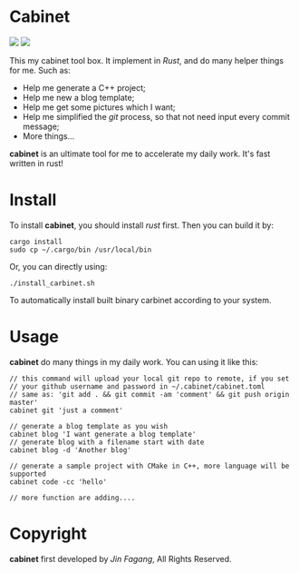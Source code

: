 # Cabinet

![](https://i.loli.net/2018/01/14/5a5b4d6d28d5e.jpeg)
![](https://i.loli.net/2018/01/14/5a5b4ef2a4fb2.jpeg)

This my cabinet tool box. It implement in *Rust*, and do many helper things for me. Such as:

- Help me generate a C++ project;
- Help me new a blog template;
- Help me get some pictures which I want;
- Help me simplified the *git* process, so that not need input every commit message;
- More things...

**cabinet** is an ultimate tool for me to accelerate my daily work. It's fast written in rust!


# Install

To install **cabinet**, you should install *rust* first. Then you can build it by:
    
```
cargo install
sudo cp ~/.cargo/bin /usr/local/bin
```
Or, you can directly using:

```
./install_carbinet.sh
```
To automatically install built binary carbinet according to your system.


# Usage

**cabinet** do many things in my daily work. You can using it like this:
    
```
// this command will upload your local git repo to remote, if you set
// your github username and password in ~/.cabinet/cabinet.toml
// same as: 'git add . && git commit -am 'comment' && git push origin master'
cabinet git 'just a comment'

// generate a blog template as you wish
cabinet blog 'I want generate a blog template'
// generate blog with a filename start with date
cabinet blog -d 'Another blog'

// generate a sample project with CMake in C++, more language will be supported
cabinet code -cc 'hello'

// more function are adding....
```


# Copyright

**cabinet** first developed by *Jin Fagang*, All Rights Reserved.



